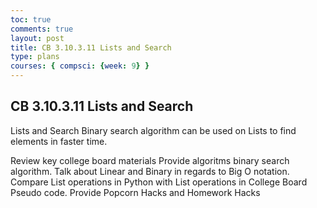 ```yaml
---
toc: true
comments: true
layout: post
title: CB 3.10.3.11 Lists and Search
type: plans
courses: { compsci: {week: 9} }
---
```


## CB 3.10.3.11 Lists and Search 

Lists and Search
Binary search algorithm can be used on Lists to find elements in faster time.

Review key college board materials
Provide algoritms binary search algorithm.
Talk about Linear and Binary in regards to Big O notation.
Compare List operations in Python with List operations in College Board Pseudo code.
Provide Popcorn Hacks and Homework Hacks
